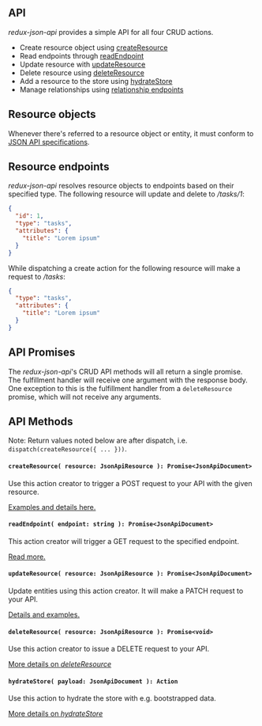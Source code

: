 API
---

_redux-json-api_ provides a simple API for all four CRUD actions.

- Create resource object using [createResource](#createresource-resource-object--promise)
- Read endpoints through [readEndpoint](#readendpoint-endpoint-string--promise)
- Update resource with [updateResource](#updateresource-resource-object--promise)
- Delete resource using [deleteResource](#deleteresource-resource-object--promise)
- Add a resource to the store using [hydrateStore](#hydratestore-resource-object--action)
- Manage relationships using [relationship endpoints](api/relationships.md)

## Resource objects

Whenever there's referred to a resource object or entity, it must conform to [JSON API specifications](http://jsonapi.org/format/#document-resource-objects).

## Resource endpoints

_redux-json-api_ resolves resource objects to endpoints based on their specified type. The following resource will update and delete to _/tasks/1_:

```json
{
  "id": 1,
  "type": "tasks",
  "attributes": {
    "title": "Lorem ipsum"
  }
}
```

While dispatching a create action for the following resource will make a request to _/tasks_:

```json
{
  "type": "tasks",
  "attributes": {
    "title": "Lorem ipsum"
  }
}
```


## API Promises
The _redux-json-api_'s CRUD API methods will all return a single promise. The fulfillment handler will receive one argument with the response body. One exception to this is the fulfillment handler from a `deleteResource` promise, which will not receive any arguments.


## API Methods

Note: Return values noted below are after dispatch, i.e. `dispatch(createResource({ ... }))`.

#### `createResource( resource: JsonApiResource ): Promise<JsonApiDocument>`

Use this action creator to trigger a POST request to your API with the given resource.

[Examples and details here.](apis/createResource.md)

#### `readEndpoint( endpoint: string ): Promise<JsonApiDocument>`

This action creator will trigger a GET request to the specified endpoint.

[Read more.](apis/readEndpoint.md)

#### `updateResource( resource: JsonApiResource ): Promise<JsonApiDocument>`

Update entities using this action creator. It will make a PATCH request to your API.

[Details and examples.](apis/updateResource.md)

#### `deleteResource( resource: JsonApiResource ): Promise<void>`

Use this action creator to issue a DELETE request to your API.

[More details on _deleteResource_](apis/deleteResource.md)

#### `hydrateStore( payload: JsonApiDocument ): Action`

Use this action to hydrate the store with e.g. bootstrapped data.

[More details on _hydrateStore_](apis/hydrateStore.md)
